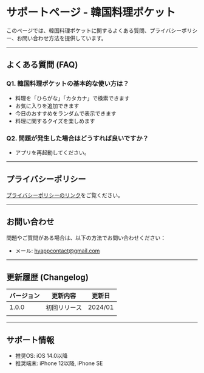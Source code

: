 # サポートページ - 韓国料理ポケット

このページでは、韓国料理ポケットに関するよくある質問、プライバシーポリシー、お問い合わせ方法を提供しています。

---

## よくある質問 (FAQ)

### Q1. 韓国料理ポケットの基本的な使い方は？

- 料理を「ひらがな」「カタカナ」で検索できます
- お気に入りを追加できます
- 今日のおすすめをランダムで表示できます
- 料理に関するクイズを楽しめます

### Q2. 問題が発生した場合はどうすれば良いですか？

- アプリを再起動してください。

---

## プライバシーポリシー

[プライバシーポリシーのリンク](privacy.md)をご覧ください。

---

## お問い合わせ

問題やご質問がある場合は、以下の方法でお問い合わせください：

- メール: [hyappcontact@gmail.com](hyappcontact@gmail.com)

---

## 更新履歴 (Changelog)

| バージョン | 更新内容   | 更新日     |
| ----- | ------ | ------- |
| 1.0.0 | 初回リリース | 2024/01 |
|       |        |         |

---

## サポート情報

- 推奨OS: iOS 14.0以降
- 推奨端末: iPhone 12以降, iPhone SE
